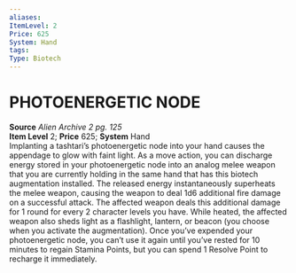 ```yaml
---
aliases: 
ItemLevel: 2
Price: 625
System: Hand
tags: 
Type: Biotech
---
```

# PHOTOENERGETIC NODE
**Source** _Alien Archive 2 pg. 125_  
**Item Level** 2; **Price** 625; **System** Hand  
Implanting a tashtari’s photoenergetic node into your hand causes the appendage to glow with faint light. As a move action, you can discharge energy stored in your photoenergetic node into an analog melee weapon that you are currently holding in the same hand that has this biotech augmentation installed. The released energy instantaneously superheats the melee weapon, causing the weapon to deal 1d6 additional fire damage on a successful attack. The affected weapon deals this additional damage for 1 round for every 2 character levels you have. While heated, the affected weapon also sheds light as a flashlight, lantern, or beacon (you choose when you activate the augmentation). Once you’ve expended your photoenergetic node, you can’t use it again until you’ve rested for 10 minutes to regain Stamina Points, but you can spend 1 Resolve Point to recharge it immediately.